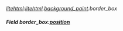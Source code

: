 _[litehtml](../../modules/litehtml/litehtml-module.md):[litehtml](../../modules/litehtml/litehtml-module.md).[background\_paint](../../modules/litehtml/litehtml-background_paint.md).border\_box_
##### Field border\_box:[position](../../modules/litehtml/litehtml-position.md)
